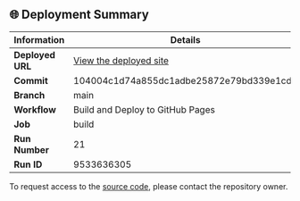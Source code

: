 ## 🌐 Deployment Summary

| Information | Details |
|-------------|---------|
| **Deployed URL** | [View the deployed site](https://First-Matter.github.io/public-demo) |
| **Commit** | 104004c1d74a855dc1adbe25872e79bd339e1cd9 |
| **Branch** | main |
| **Workflow** | Build and Deploy to GitHub Pages |
| **Job** | build |
| **Run Number** | 21 |
| **Run ID** | 9533636305 |

To request access to the [source code](https://github.com/First-Matter/flappy-jam-2024), please contact the repository owner.

